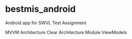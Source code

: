 # bestmis_android
Android app for SWVL Test Assignment

MVVM Architecture
Clear Architecture
Module
ViewModels


